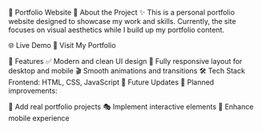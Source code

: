 📌 Portfolio Website
🚀 About the Project
✨ This is a personal portfolio website designed to showcase my work and skills.
Currently, the site focuses on visual aesthetics while I build up my portfolio content.

🌐 Live Demo
🔗 Visit My Portfolio

🎨 Features
✅ Modern and clean UI design
📱 Fully responsive layout for desktop and mobile
🎬 Smooth animations and transitions
🛠 Tech Stack
Frontend: HTML, CSS, JavaScript
📌 Future Updates
🚀 Planned improvements:

🔨 Add real portfolio projects
🎭 Implement interactive elements
📲 Enhance mobile experience